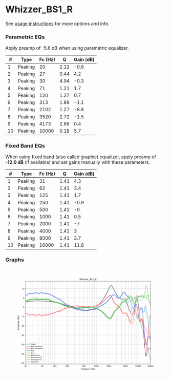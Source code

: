# Whizzer_BS1_R
See [usage instructions](https://github.com/jaakkopasanen/AutoEq#usage) for more options and info.

### Parametric EQs
Apply preamp of -5.6 dB when using parametric equalizer.

|   # | Type    |   Fc (Hz) |    Q |   Gain (dB) |
|-----|---------|-----------|------|-------------|
|   1 | Peaking |        20 | 2.12 |        -0.6 |
|   2 | Peaking |        27 | 0.44 |         4.2 |
|   3 | Peaking |        30 | 4.94 |        -0.3 |
|   4 | Peaking |        71 | 1.21 |         1.7 |
|   5 | Peaking |       120 | 1.27 |         0.7 |
|   6 | Peaking |       313 | 1.88 |        -1.1 |
|   7 | Peaking |      2102 | 1.27 |        -8.8 |
|   8 | Peaking |      3520 | 2.72 |        -1.5 |
|   9 | Peaking |      4173 | 2.66 |         0.4 |
|  10 | Peaking |     10000 | 0.18 |         5.7 |

### Fixed Band EQs
When using fixed band (also called graphic) equalizer, apply preamp of **-12.0 dB** (if available) and set gains manually with these parameters.

|   # | Type    |   Fc (Hz) |    Q |   Gain (dB) |
|-----|---------|-----------|------|-------------|
|   1 | Peaking |        31 | 1.41 |         4.3 |
|   2 | Peaking |        62 | 1.41 |         3.4 |
|   3 | Peaking |       125 | 1.41 |         1.7 |
|   4 | Peaking |       250 | 1.41 |        -0.9 |
|   5 | Peaking |       500 | 1.41 |        -0   |
|   6 | Peaking |      1000 | 1.41 |         0.5 |
|   7 | Peaking |      2000 | 1.41 |        -7   |
|   8 | Peaking |      4000 | 1.41 |         3   |
|   9 | Peaking |      8000 | 1.41 |         3.7 |
|  10 | Peaking |     16000 | 1.41 |        11.8 |

### Graphs
![](./Whizzer_BS1_R.png)

